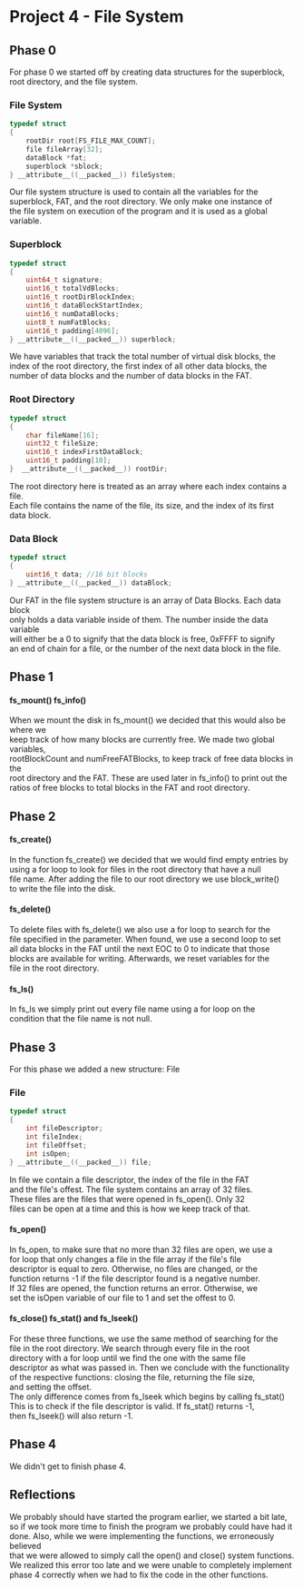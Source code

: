 # Project 4 - File System
## Phase 0
For phase 0 we started off by creating data structures for the superblock,   
root directory, and the file system.  

### File System
```c
typedef struct
{
    rootDir root[FS_FILE_MAX_COUNT];
    file fileArray[32];
    dataBlock *fat; 
    superblock *sblock;
} __attribute__((__packed__)) fileSystem;
```
Our file system structure is used to contain all the variables for the   
superblock, FAT, and the root directory. We only make one instance of   
the file system on execution of the program and it is used as a global variable.   

### Superblock
```c
typedef struct
{
    uint64_t signature;
    uint16_t totalVdBlocks;
    uint16_t rootDirBlockIndex;
    uint16_t dataBlockStartIndex;
    uint16_t numDataBlocks;
    uint8_t numFatBlocks;
    uint16_t padding[4096];
} __attribute__((__packed__)) superblock;
```
We have variables that track the total number of virtual disk blocks, the  
index of the root directory, the first index of all other data blocks, the  
number of data blocks and the number of data blocks in the FAT.  

### Root Directory
```c
typedef struct
{
    char fileName[16];  
    uint32_t fileSize;
    uint16_t indexFirstDataBlock;
    uint16_t padding[10];
}  __attribute__((__packed__)) rootDir;

```
The root directory here is treated as an array where each index contains a file.  
Each file contains the name of the file, its size, and the index of its first  
data block.   

### Data Block
```c
typedef struct
{
    uint16_t data; //16 bit blocks
} __attribute__((__packed__)) dataBlock;
```
Our FAT in the file system structure is an array of Data Blocks. Each data block     
only holds a data variable inside of them. The number inside the data variable  
will either be a 0 to signify that the data block is free, 0xFFFF to signify  
an end of chain for a file, or the number of the next data block in the file.   

## Phase 1
#### fs_mount() fs_info()
When we mount the disk in fs_mount() we decided that this would also be where we   
keep track of how many blocks are currently free. We made two global variables,   
rootBlockCount and numFreeFATBlocks, to keep track of free data blocks in the  
root directory and the FAT. These are used later in fs_info() to print out the    
ratios of free blocks to total blocks in the FAT and root directory.  

## Phase 2
#### fs_create()
In the function fs_create() we decided that we would find empty entries by   
using a for loop to look for files in the root directory that have a null   
file name. After adding the file to our root directory we use block_write()    
to write the file into the disk.  
 
#### fs_delete()
To delete files with fs_delete() we also use a for loop to search for the  
file specified in the parameter. When found, we use a second loop to set   
all data blocks in the FAT until the next EOC to 0 to indicate that those   
blocks are available for writing. Afterwards, we reset variables for the  
file in the root directory.  
 
#### fs_ls()
In fs_ls we simply print out every file name using a for loop on the  
condition that the file name is not null.  
 
## Phase 3
For this phase we added a new structure: File  

### File
```c
typedef struct 
{
    int fileDescriptor;
    int fileIndex;
    int fileOffset;
    int isOpen;
} __attribute__((__packed__)) file;
```
In file we contain a file descriptor, the index of the file in the FAT  
and the file's offest. The file system contains an array of 32 files.  
These files are the files that were opened in fs_open(). Only 32  
files can be open at a time and this is how we keep track of that.  

#### fs_open()
In fs_open, to make sure that no more than 32 files are open, we use a  
for loop that only changes a file in the file array if the file's file  
descriptor is equal to zero. Otherwise, no files are changed, or the  
function returns -1 if the file descriptor found is a negative number.  
If 32 files are opened, the function returns an error. Otherwise, we   
set the isOpen variable of our file to 1 and set the offest to 0.  
 
#### fs_close() fs_stat() and fs_lseek()
For these three functions, we use the same method of searching for the  
file in the root directory. We search through every file in the root   
directory with a for loop until we find the one with the same file   
descriptor as what was passed in. Then we conclude with the functionality   
of the respective functions: closing the file, returning the file size,  
and setting the offset.   
The only difference comes from fs_lseek which begins by calling fs_stat()   
This is to check if the file descriptor is valid. If fs_stat() returns -1,  
then fs_lseek() will also return -1.   

## Phase 4
We didn't get to finish phase 4.  

## Reflections
We probably should have started the program earlier, we started a bit late,  
so if we took more time to finish the program we probably could have had it   
done. Also, while we were implementing the functions, we erroneously believed  
that we were allowed to simply call the open() and close() system functions.  
We realized this error too late and we were unable to completely implement  
phase 4 correctly when we had to fix the code in the other functions.  
